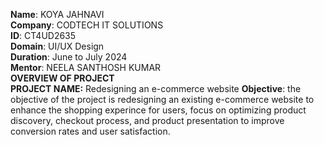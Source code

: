 **Name**: KOYA JAHNAVI                                                                                                                                                                        
**Company**: CODTECH IT SOLUTIONS                                                                                                                                                             
**ID**: CT4UD2635                                                                                                                                                                             
**Domain**: UI/UX Design                                                                                                                                                                      
**Duration**: June to July 2024                                                                                                                                                               
**Mentor**: NEELA SANTHOSH KUMAR                                                                                                                                                               
**OVERVIEW OF PROJECT**                                                                                                                                                                                                                                                                                                                                                                    
**PROJECT NAME:** Redesigning an e-commerce website
**Objective**: the objective of the project is redesigning an existing e-commerce website to enhance the shopping experince for users, focus on optimizing product discovery, checkout process, and product presentation to improve conversion rates and user satisfaction.







